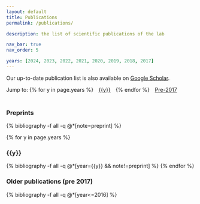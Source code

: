 ```yaml
---
layout: default
title: Publications
permalink: /publications/

description: the list of scientific publications of the lab

nav_bar: true
nav_order: 5

years: [2024, 2023, 2022, 2021, 2020, 2019, 2018, 2017]
---
```



Our up-to-date publication list is also available on [Google Scholar](https://scholar.google.com/citations?user=LuA1j4oAAAAJ&oi=ao).

<div class="container" style="text-align: justify">
Jump to: 
{% for y in page.years %}
<a href="#{{y}}" style="padding-right:10px; padding-left:10px">{{y}}</a>
{% endfor %}
<a href="#older_pubs" style="padding-right:10px; padding-left:10px">Pre-2017</a>
</div>



<div class="bib_section" style="padding-top: 20px">
  <h3 class="year" id="preprints">Preprints</h3>
    {% bibliography -f all -q @*[note=preprint] %}
  
  {% for y in page.years %}
    <h3 class="year" id="{{y}}">{{y}}</h3>
    {% bibliography -f all -q @*[year={{y}} && note!=preprint] %}
  {% endfor %}

  <h3 class="year" id="older_pubs">Older publications (pre 2017)</h3>
  {% bibliography -f all -q @*[year<=2016] %}

</div>



